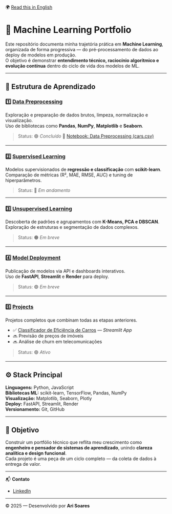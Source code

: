 🌍 [Read this in English](./README_en.md)

# 🧠 Machine Learning Portfolio

Este repositório documenta minha trajetória prática em **Machine Learning**, organizada de forma progressiva — do pré-processamento de dados ao deploy de modelos em produção.  
O objetivo é demonstrar **entendimento técnico, raciocínio algorítmico e evolução contínua** dentro do ciclo de vida dos modelos de ML.

---

## 📂 Estrutura de Aprendizado

### 1️⃣ [Data Preprocessing](./01_data-preprocessing)
Exploração e preparação de dados brutos, limpeza, normalização e visualização.  
Uso de bibliotecas como **Pandas**, **NumPy**, **Matplotlib** e **Seaborn**.  
> Status: 🟢 *Concluído*
> 🔗 [Notebook: Data Preprocessing (cars.csv)](./01_data-preprocessing/data-preprocessing_cars.ipynb)


---

### 2️⃣ [Supervised Learning](./02_supervised-learning)
Modelos supervisionados de **regressão e classificação** com **scikit-learn**.  
Comparação de métricas (R², MAE, RMSE, AUC) e tuning de hiperparâmetros.  
> Status: 🔵 *Em andamento*

---

### 3️⃣ [Unsupervised Learning](./03_unsupervised-learning)
Descoberta de padrões e agrupamentos com **K-Means, PCA e DBSCAN**.  
Exploração de estruturas e segmentação de dados complexos.  
> Status: 🟠 *Em breve*

---

### 4️⃣ [Model Deployment](./04_model-deployment)
Publicação de modelos via API e dashboards interativos.  
Uso de **FastAPI**, **Streamlit** e **Render** para deploy.  
> Status: 🟣 *Em breve*

---

### 5️⃣ [Projects](./05_projects)
Projetos completos que combinam todas as etapas anteriores.  
- ✅ [Classificador de Eficiência de Carros](https://car-efficiency-app-by-ari-soares.streamlit.app/) — *Streamlit App*  
- 🔜 Previsão de preços de imóveis  
- 🔜 Análise de churn em telecomunicações  
> Status: 🟢 *Ativo*

---

## ⚙️ Stack Principal
**Linguagens:** Python, JavaScript  
**Bibliotecas ML:** scikit-learn, TensorFlow, Pandas, NumPy  
**Visualização:** Matplotlib, Seaborn, Plotly  
**Deploy:** FastAPI, Streamlit, Render  
**Versionamento:** Git, GitHub

---

## 🎯 Objetivo
Construir um portfólio técnico que reflita meu crescimento como **engenheiro e pensador de sistemas de aprendizado**, unindo **clareza analítica e design funcional**.  
Cada projeto é uma peça de um ciclo completo — da coleta de dados à entrega de valor.

---

📬 **Contato**
- [LinkedIn](https://www.linkedin.com/in/ari-soares/)
---

© 2025 — Desenvolvido por **Ari Soares**
